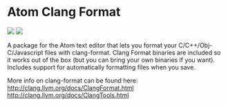 # Atom Clang Format

[![](https://circleci.com/gh/LiquidHelium/atom-clang-format/tree/master.svg?style=shield)](https://circleci.com/gh/LiquidHelium/atom-clang-format) [![](https://david-dm.org/LiquidHelium/atom-clang-format.svg)](https://david-dm.org/LiquidHelium/atom-clang-format)

A package for the Atom text editor that lets you format your C/C++/Obj-C/Javascript files with clang-format. Clang Format binaries are included so it works out of the box (but you can bring your own binaries if you want). Includes support for automatically formatting files when you save.

More info on clang-format can be found here: http://clang.llvm.org/docs/ClangFormat.html http://clang.llvm.org/docs/ClangTools.html
